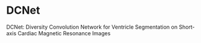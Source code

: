 # DCNet
DCNet: Diversity Convolution Network for Ventricle Segmentation on Short-axis Cardiac Magnetic Resonance Images
